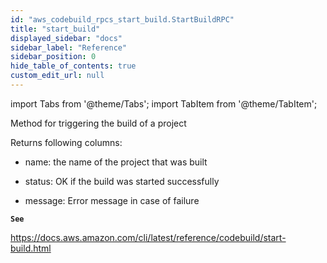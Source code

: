 ```yaml
---
id: "aws_codebuild_rpcs_start_build.StartBuildRPC"
title: "start_build"
displayed_sidebar: "docs"
sidebar_label: "Reference"
sidebar_position: 0
hide_table_of_contents: true
custom_edit_url: null
---
```


import Tabs from '@theme/Tabs';
import TabItem from '@theme/TabItem';

Method for triggering the build of a project

Returns following columns:

- name: the name of the project that was built

- status: OK if the build was started successfully

- message: Error message in case of failure

**`See`**

https://docs.aws.amazon.com/cli/latest/reference/codebuild/start-build.html
